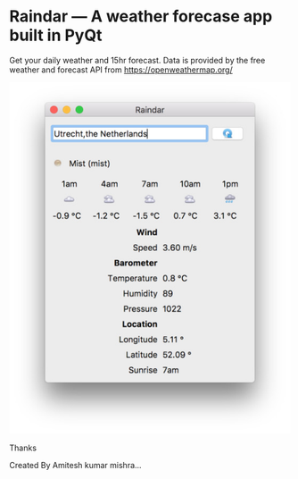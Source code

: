 # Raindar — A weather forecase app built in PyQt

Get your daily weather and 15hr forecast. Data is provided by the free
weather and forecast API from https://openweathermap.org/

![Weather](screenshot-weather.jpg)

Thanks

Created By Amitesh kumar mishra...
